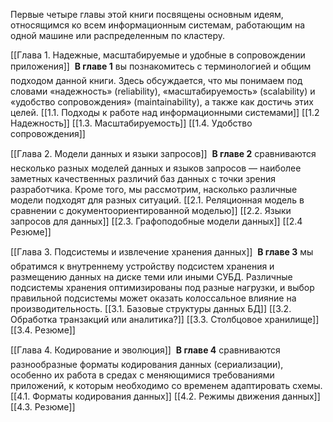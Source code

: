 Первые четыре главы этой книги посвящены основным идеям, относящимся ко всем информационным системам, работающим на одной машине или распределенным по кластеру.

[[Глава 1. Надежные, масштабируемые  и удобные в сопровождении  приложения]]
 **В главе 1** вы познакомитесь с терминологией и общим подходом данной книги. Здесь обсуждается, что мы понимаем под словами «надежность» (reliability), 
«масштабируемость» (scalability) и «удобство сопровождения» (maintainability), а также как достичь этих целей.
[[1.1. Подходы к работе  над информационными системами]]
[[1.2 Надежность]]
[[1.3. Масштабируемость]]
[[1.4. Удобство сопровождения]]

[[Глава 2. Модели данных  и языки запросов]]
 **В главе 2** сравниваются несколько разных моделей данных и языков запросов — наиболее заметных качественных различий баз данных с точки зрения разработчика. Кроме того, мы рассмотрим, насколько различные модели подходят для разных ситуаций.
[[2.1. Реляционная модель в сравнении с документоориентированной моделью]]
[[2.2. Языки запросов для данных]]
[[2.3. Графоподобные модели данных]]
[[2.4 Резюме]]

[[Глава 3. Подсистемы и извлечение хранения данных]]
 **В главе 3** мы обратимся к внутреннему устройству подсистем хранения и размещению данных на диске теми или иными СУБД. Различные подсистемы хранения оптимизированы под разные нагрузки, и выбор правильной подсистемы может оказать колоссальное влияние на производительность.
[[3.1. Базовые структуры данных БД]]
[[3.2. Обработка транзакций или аналитика?]]
[[3.3. Столбцовое хранилище]]
[[3.4. Резюме]]

[[Глава 4. Кодирование и эволюция]]
 **В главе 4** сравниваются разнообразные форматы кодирования данных (сериализации), особенно их работа в средах с меняющимися требованиями приложений, к которым необходимо со временем адаптировать схемы.
[[4.1. Форматы кодирования данных]]
[[4.2. Режимы движения данных]]
[[4.3. Резюме]]
